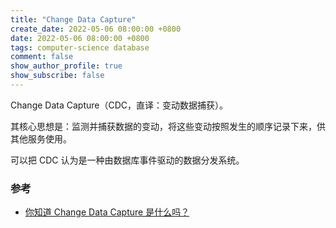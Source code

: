 ```yaml
---
title: "Change Data Capture"
create_date: 2022-05-06 08:00:00 +0800
date: 2022-05-06 08:00:00 +0800
tags: computer-science database
comment: false
show_author_profile: true
show_subscribe: false
---
```


Change Data Capture（CDC，直译：变动数据捕获）。

其核心思想是：监测并捕获数据的变动，将这些变动按照发生的顺序记录下来，供其他服务使用。

可以把 CDC 认为是一种由数据库事件驱动的数据分发系统。

### 参考

- [你知道 Change Data Capture 是什么吗？](https://farer.org/2018/07/27/change-data-capture/)